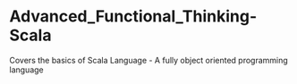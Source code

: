 # Advanced_Functional_Thinking-Scala
Covers the basics of Scala Language - A fully object oriented programming language
